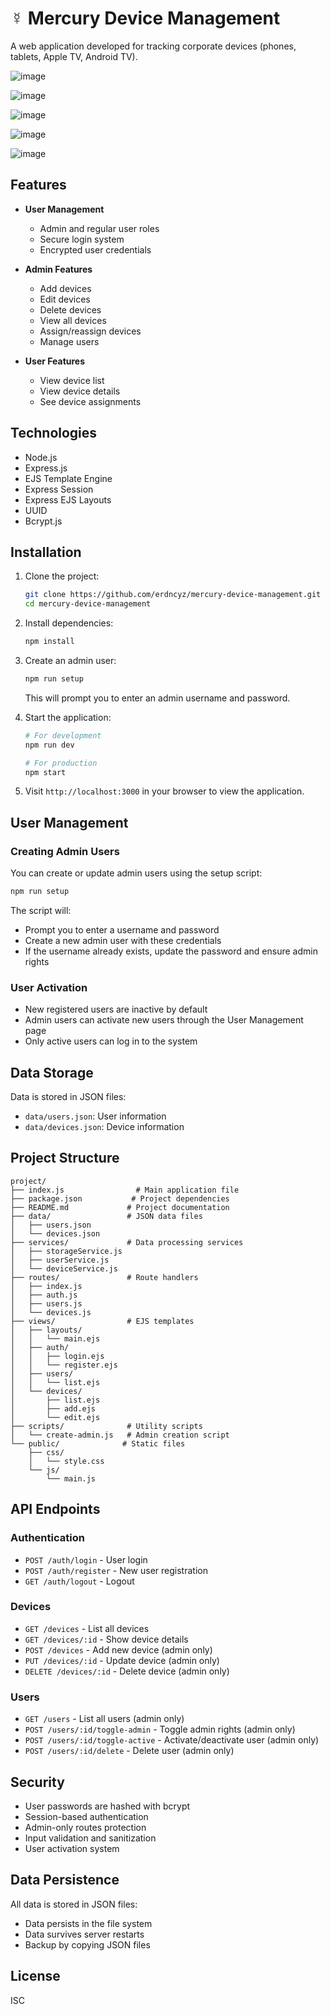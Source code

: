 # ☿ Mercury Device Management

A web application developed for tracking corporate devices (phones, tablets, Apple TV, Android TV).

![image](https://github.com/user-attachments/assets/c0346fb8-26ad-4583-bf2d-7076a212ea9f)

![image](https://github.com/user-attachments/assets/8fc57a8d-1712-4efa-98be-b307a5322944)

![image](https://github.com/user-attachments/assets/09e67555-94e2-4257-9ee6-edfe1f2d7250)

![image](https://github.com/user-attachments/assets/75ca8cc0-1c6b-4a18-a4c9-b96bd76db6e8)

![image](https://github.com/user-attachments/assets/bf803759-a199-40bc-8d18-29e9e3fe206c)


## Features

- **User Management**
  - Admin and regular user roles
  - Secure login system
  - Encrypted user credentials

- **Admin Features**
  - Add devices
  - Edit devices
  - Delete devices
  - View all devices
  - Assign/reassign devices
  - Manage users

- **User Features**
  - View device list
  - View device details
  - See device assignments

## Technologies

- Node.js
- Express.js
- EJS Template Engine
- Express Session
- Express EJS Layouts
- UUID
- Bcrypt.js

## Installation

1. Clone the project:
   ```bash
   git clone https://github.com/erdncyz/mercury-device-management.git
   cd mercury-device-management
   ```

2. Install dependencies:
   ```bash
   npm install
   ```

3. Create an admin user:
   ```bash
   npm run setup
   ```
   This will prompt you to enter an admin username and password.

4. Start the application:
   ```bash
   # For development
   npm run dev

   # For production
   npm start
   ```

5. Visit `http://localhost:3000` in your browser to view the application.

## User Management

### Creating Admin Users
You can create or update admin users using the setup script:
```bash
npm run setup
```

The script will:
- Prompt you to enter a username and password
- Create a new admin user with these credentials
- If the username already exists, update the password and ensure admin rights

### User Activation
- New registered users are inactive by default
- Admin users can activate new users through the User Management page
- Only active users can log in to the system

## Data Storage

Data is stored in JSON files:
- `data/users.json`: User information
- `data/devices.json`: Device information

## Project Structure

```
project/
├── index.js                # Main application file
├── package.json           # Project dependencies
├── README.md             # Project documentation
├── data/                 # JSON data files
│   ├── users.json
│   └── devices.json
├── services/             # Data processing services
│   ├── storageService.js
│   ├── userService.js
│   └── deviceService.js
├── routes/               # Route handlers
│   ├── index.js
│   ├── auth.js
│   ├── users.js
│   └── devices.js
├── views/                # EJS templates
│   ├── layouts/
│   │   └── main.ejs
│   ├── auth/
│   │   ├── login.ejs
│   │   └── register.ejs
│   ├── users/
│   │   └── list.ejs
│   └── devices/
│       ├── list.ejs
│       ├── add.ejs
│       └── edit.ejs
├── scripts/              # Utility scripts
│   └── create-admin.js   # Admin creation script
└── public/              # Static files
    ├── css/
    │   └── style.css
    └── js/
        └── main.js
```

## API Endpoints

### Authentication
- `POST /auth/login` - User login
- `POST /auth/register` - New user registration
- `GET /auth/logout` - Logout

### Devices
- `GET /devices` - List all devices
- `GET /devices/:id` - Show device details
- `POST /devices` - Add new device (admin only)
- `PUT /devices/:id` - Update device (admin only)
- `DELETE /devices/:id` - Delete device (admin only)

### Users
- `GET /users` - List all users (admin only)
- `POST /users/:id/toggle-admin` - Toggle admin rights (admin only)
- `POST /users/:id/toggle-active` - Activate/deactivate user (admin only)
- `POST /users/:id/delete` - Delete user (admin only)

## Security

- User passwords are hashed with bcrypt
- Session-based authentication
- Admin-only routes protection
- Input validation and sanitization
- User activation system

## Data Persistence

All data is stored in JSON files:
- Data persists in the file system
- Data survives server restarts
- Backup by copying JSON files

## License

ISC
